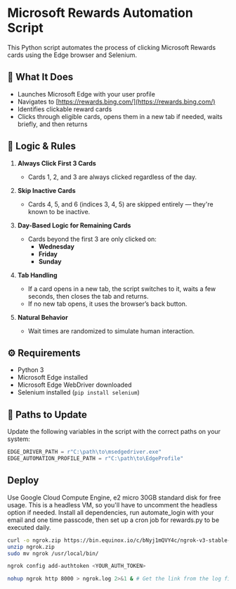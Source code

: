 # Microsoft Rewards Automation Script

This Python script automates the process of clicking Microsoft Rewards cards using the Edge browser and Selenium.

## 🎯 What It Does

- Launches Microsoft Edge with your user profile
- Navigates to [https://rewards.bing.com/](https://rewards.bing.com/)
- Identifies clickable reward cards
- Clicks through eligible cards, opens them in a new tab if needed, waits briefly, and then returns

## 🧠 Logic & Rules

1. **Always Click First 3 Cards**
   - Cards 1, 2, and 3 are always clicked regardless of the day.

2. **Skip Inactive Cards**
   - Cards 4, 5, and 6 (indices 3, 4, 5) are skipped entirely — they're known to be inactive.

3. **Day-Based Logic for Remaining Cards**
   - Cards beyond the first 3 are only clicked on:
     - **Wednesday**
     - **Friday**
     - **Sunday**

4. **Tab Handling**
   - If a card opens in a new tab, the script switches to it, waits a few seconds, then closes the tab and returns.
   - If no new tab opens, it uses the browser’s back button.

5. **Natural Behavior**
   - Wait times are randomized to simulate human interaction.

## ⚙️ Requirements

- Python 3
- Microsoft Edge installed
- Microsoft Edge WebDriver downloaded
- Selenium installed (`pip install selenium`)

## 📁 Paths to Update

Update the following variables in the script with the correct paths on your system:

```python
EDGE_DRIVER_PATH = r"C:\path\to\msedgedriver.exe"
EDGE_AUTOMATION_PROFILE_PATH = r"C:\path\to\EdgeProfile"
```

## Deploy
Use Google Cloud Compute Engine, e2 micro 30GB standard disk for free usage. This is a headless VM, so you'll have to uncomment the headless option if needed. Install all dependencies, run automate_login with your email and one time passcode, then set up a cron job for rewards.py to be executed daily.

```bash
curl -o ngrok.zip https://bin.equinox.io/c/bNyj1mQVY4c/ngrok-v3-stable-linux-amd64.zip
unzip ngrok.zip
sudo mv ngrok /usr/local/bin/

ngrok config add-authtoken <YOUR_AUTH_TOKEN>

nohup ngrok http 8000 > ngrok.log 2>&1 & # Get the link from the log file
```
